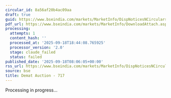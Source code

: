 ```yaml
---
circular_id: 8a56af20b4ac09aa
draft: true
guid: https://www.bseindia.com/markets/MarketInfo/DispNoticesNCirculars.aspx?Noticeid={80120E45-0BB6-481A-A794-D68A9427B779}&noticeno=20250918-7&dt=09/18/2025&icount=7&totcount=63&flag=0
pdf_url: https://www.bseindia.com/markets/MarketInfo/DownloadAttach.aspx?id=20250918-7&attachedId=cb666696-55f9-4a80-85da-f4927e886d13
processing:
  attempts: 1
  content_hash: ''
  processed_at: '2025-09-18T18:44:08.765925'
  processor_version: '2.0'
  stage: claude_failed
  status: failed
published_date: '2025-09-18T08:06:05+00:00'
rss_url: https://www.bseindia.com/markets/MarketInfo/DispNoticesNCirculars.aspx?Noticeid={80120E45-0BB6-481A-A794-D68A9427B779}&noticeno=20250918-7&dt=09/18/2025&icount=7&totcount=63&flag=0
source: bse
title: Demat Auction - 717
---
```


Processing in progress...